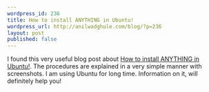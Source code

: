 ```yaml
---
wordpress_id: 236
title: How to install ANYTHING in Ubuntu!
wordpress_url: http://anilwadghule.com/blog/?p=236
layout: post
published: false
---
```

<p>I found this very useful blog post about <a href="http://monkeyblog.org/ubuntu/installing.html">How to install ANYTHING in Ubuntu!</a>. The procedures are explained in a very simple manner with screenshots. I am using Ubuntu for long time. Information on it, will definitely help you!</p>
